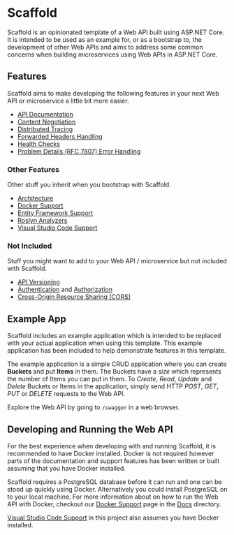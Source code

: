 # Scaffold #

Scaffold is an opinionated template of a Web API built using ASP.NET Core. It is intended to be used as an example for, or as a bootstrap to, the development of other Web APIs and aims to address some common concerns when building microservices using Web APIs in ASP.NET Core.

## Features ##

Scaffold aims to make developing the following features in your next Web API or microservice a little bit more easier.

- [API Documentation](Docs/APIDocumentation.md)
- [Content Negotiation](Docs/ContentNegotiation.md)
- [Distributed Tracing](Docs/DistributedTracing.md)
- [Forwarded Headers Handling](Docs/ForwardedHeadersHandling.md)
- [Health Checks](Docs/HealthChecks.md)
- [Problem Details (RFC 7807) Error Handling](Docs/ProblemDetails.md)

### Other Features ###

Other stuff you inherit when you bootstrap with Scaffold.

- [Architecture](Docs/Architecture.md)
- [Docker Support](Docs/Docker.md)
- [Entity Framework Support](Docs/EntityFramework.md)
- [Roslyn Analyzers](Docs/RoslynAnalyzers.md)
- [Visual Studio Code Support](Docs/VisualStudioCode.md)

### Not Included ###

Stuff you might want to add to your Web API / microservice but not included with Scaffold.

- [API Versioning](https://github.com/Microsoft/aspnet-api-versioning)
- [Authentication](https://docs.microsoft.com/aspnet/core/security/authentication) and [Authorization](https://docs.microsoft.com/aspnet/core/security/authorization)
- [Cross-Origin Resource Sharing (CORS)](https://docs.microsoft.com/aspnet/core/security/cors)

## Example App ##

Scaffold includes an example application which is intended to be replaced with your actual application when using this template. This example application has been included to help demonstrate features in this template.

The example application is a simple CRUD application where you can create **Buckets** and put **Items** in them. The Buckets have a *size* which represents the number of Items you can put in them. To *Create*, *Read*, *Update* and *Delete* Buckets or Items in the application, simply send HTTP *POST*, *GET*, *PUT* or *DELETE* requests to the Web API.

Explore the Web API by going to `/swagger` in a web browser.

## Developing and Running the Web API ##

For the best experience when developing with and running Scaffold, it is recommended to have Docker installed. Docker is not required however parts of the documentation and support features has been written or built assuming that you have Docker installed.

Scaffold requires a PostgreSQL database before it can run and one can be stood up quickly using Docker. Alternatively you could install PostgreSQL on to your local machine. For more information about on how to run the Web API with Docker, checkout our [Docker Support](Docs/Docker.md) page in the [Docs](Docs) directory.

[Visual Studio Code Support](Docs/VisualStudioCode.md) in this project also assumes you have Docker installed.

